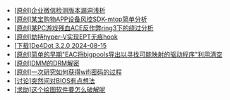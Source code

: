 + [[原创]企业微信检测版本漏洞浅析](https://bbs.kanxue.com/thread-284796.htm)
+ [[原创]某宝购物APP设备风控SDK-mtop简单分析](https://bbs.kanxue.com/thread-284241.htm)
+ [[原创]某PC游戏残血ACE反作弊ring3下的绕过分析](https://bbs.kanxue.com/thread-284667.htm)
+ [[原创]劫持hyper-V实现EPT无痕hook](https://bbs.kanxue.com/thread-274416.htm)
+ [[下载]De4Dot 3.2.0 2024-08-15](https://bbs.kanxue.com/thread-285295.htm)
+ [[原创]简单的早期"EAC将bigpools导出以寻找可能映射的驱动程序"利用清空](https://bbs.kanxue.com/thread-285355.htm)
+ [[原创]DMM的DRM解密](https://bbs.kanxue.com/thread-264220.htm)
+ [[原创]一次研究如何获得wifi密码的过程](https://bbs.kanxue.com/thread-285383.htm)
+ [[讨论]突然间对BIOS有点想法](https://bbs.kanxue.com/thread-285321.htm)
+ [[求助]这个绘图软件要怎么破解呢](https://bbs.kanxue.com/thread-285422.htm)
